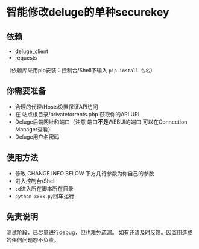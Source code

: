 # 智能修改deluge的单种securekey
## 依赖
- deluge_client
- requests

（依赖库采用pip安装：控制台/Shell下输入 `pip install 包名`）

## 你需要准备
- 合理的代理/Hosts设置保证API访问
- 在 站点根目录/privatetorrents.php 获取你的API URL
- Deluge后端网址和端口（注意 端口**不是**WEBUI的端口 可以在Connection Manager查看）
- Deluge用户名密码

## 使用方法
- 修改 CHANGE INFO BELOW 下方几行参数为你自己的参数
- 进入控制台/Shell
- `cd`进入所在脚本所在目录
- `python xxxx.py`回车运行

## 免责说明
  测试阶段，已尽量进行debug，但也难免疏漏。
如有还请及时反馈。因滥用造成的任何问题恕不负责。
